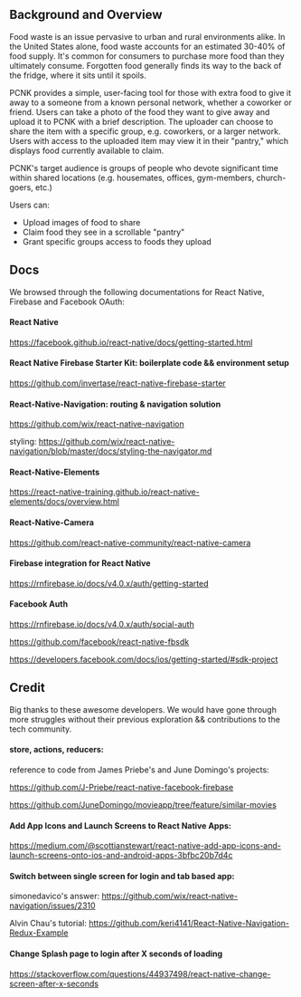 ## Background and Overview

Food waste is an issue pervasive to urban and rural environments alike. In the United States alone, food waste accounts for an estimated 30-40% of food supply. It's common for consumers to purchase more food than they ultimately consume. Forgotten food generally finds its way to the back of the fridge, where it sits until it spoils.

PCNK provides a simple, user-facing tool for those with extra food to give it away to a someone from a known personal network, whether a coworker or friend. Users can take a photo of the food they want to give away and upload it to PCNK with a brief description. The uploader can choose to share the item with a specific group, e.g. coworkers, or a larger network. Users with access to the uploaded item may view it in their "pantry," which displays food currently available to claim.

PCNK's target audience is groups of people who devote significant time within shared locations (e.g. housemates, offices, gym-members, church-goers, etc.)

Users can:
  * Upload images of food to share
  * Claim food they see in a scrollable "pantry"
  * Grant specific groups access to foods they upload

## Docs
We browsed through the following documentations for React Native, Firebase and Facebook OAuth:

#### React Native
https://facebook.github.io/react-native/docs/getting-started.html

#### React Native Firebase Starter Kit: boilerplate code && environment setup
https://github.com/invertase/react-native-firebase-starter

#### React-Native-Navigation: routing & navigation solution
https://github.com/wix/react-native-navigation

styling:
https://github.com/wix/react-native-navigation/blob/master/docs/styling-the-navigator.md

#### React-Native-Elements
https://react-native-training.github.io/react-native-elements/docs/overview.html

#### React-Native-Camera
https://github.com/react-native-community/react-native-camera

#### Firebase integration for React Native
https://rnfirebase.io/docs/v4.0.x/auth/getting-started

#### Facebook Auth
https://rnfirebase.io/docs/v4.0.x/auth/social-auth

https://github.com/facebook/react-native-fbsdk

https://developers.facebook.com/docs/ios/getting-started/#sdk-project

## Credit
Big thanks to these awesome developers. We would have gone through more struggles without their previous exploration && contributions to the tech community.

#### store, actions, reducers:
reference to code from James Priebe's and June Domingo's projects:

https://github.com/J-Priebe/react-native-facebook-firebase

https://github.com/JuneDomingo/movieapp/tree/feature/similar-movies

#### Add App Icons and Launch Screens to React Native Apps:
https://medium.com/@scottianstewart/react-native-add-app-icons-and-launch-screens-onto-ios-and-android-apps-3bfbc20b7d4c

#### Switch between single screen for login and tab based app:
simonedavico's answer: https://github.com/wix/react-native-navigation/issues/2310

Alvin Chau's tutorial: https://github.com/keri4141/React-Native-Navigation-Redux-Example

#### Change Splash page to login after X seconds of loading
https://stackoverflow.com/questions/44937498/react-native-change-screen-after-x-seconds

